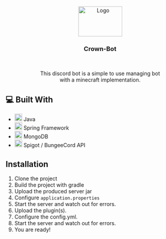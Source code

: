 <br />
<p align="center">
  <a href="https://github.com/germanluca/Crown-Bot">
    <img src="https://i.imgur.com/VjYYP9I.png" alt="Logo" width="117" height="80">
  </a>

<h3 align="center">Crown-Bot</h3>
<br>
  <p align="center">
    This discord bot is a simple to use managing bot <br>
    with a minecraft implementation.
    <br />
  </p>
  
  ## 💻 Built With

* []() <img src="https://www.vectorlogo.zone/logos/java/java-icon.svg" alt="java" width="20" height="20"/> Java
* []() <img src="https://www.vectorlogo.zone/logos/springio/springio-icon.svg" alt="spring" width="20" height="20"/> Spring Framework
* []() <img src="https://www.vectorlogo.zone/logos/mongodb/mongodb-icon.svg" alt="mongodb" width="20" height="20"/> MongoDB
* []() <img src="https://www.vectorlogo.zone/logos/minecraft/minecraft-icon.svg" alt="mongodb" width="20" height="20"/> Spigot / BungeeCord API

## Installation

1. Clone the project
2. Build the project with gradle
3. Upload the produced server jar
4. Configure `application.properties`
5. Start the server and watch out for errors.
6. Upload the plugin(s).
7. Configure the config.yml.
8. Start the server and watch out for errors.
6. You are ready!
